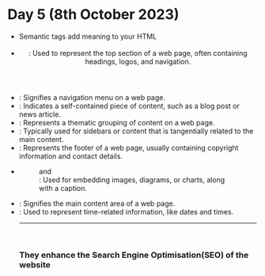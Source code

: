 # Day 5 (8th October 2023)


<ul>
<li>Semantic tags add meaning to your HTML</li>
<br>
<li> <header>: Used to represent the top section of a web page, often containing headings, logos, and navigation.</li>
<li><nav>: Signifies a navigation menu on a web page.</li>
<li><article>: Indicates a self-contained piece of content, such as a blog post or news article.</li>
<li><section>: Represents a thematic grouping of content on a web page.</li>
<li><aside>: Typically used for sidebars or content that is tangentially related to the main content.</li>
<li><footer>: Represents the footer of a web page, usually containing copyright information and contact details.</li>
<li><figure> and <figcaption>: Used for embedding images, diagrams, or charts, along with a caption.</li>
<li><main>: Signifies the main content area of a web page.</li>
<li><time>: Used to represent time-related information, like dates and times.</li>
<hr><br>
<h3>They enhance the Search Engine Optimisation(SEO) of the website</h3>
</ul>